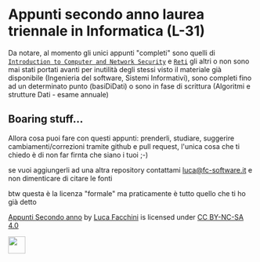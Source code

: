 # Appunti secondo anno laurea triennale in Informatica (L-31)
Da notare, al momento gli unici appunti "completi" sono quelli di [`Introduction to Computer and Network Security`](https://raw.githubusercontent.com/lucafano04/appuntiSecondoAnno/main/IntroductionSecurityComputerNetwork/main.pdf) e [`Reti`](https://raw.githubusercontent.com/lucafano04/appuntiSecondoAnno/main/Reti/main.pdf) gli altri o non sono mai stati portati avanti per inutilità degli stessi visto il materiale già disponibile (Ingenieria del software, Sistemi Informativi), sono completi fino ad un determinato punto (basiDiDati) o sono in fase di scrittura (Algoritmi e strutture Dati - esame annuale)


## Boaring stuff...
Allora cosa puoi fare con questi appunti: prenderli, studiare, suggerire cambiamenti/correzioni tramite github e pull request, l'unica cosa che ti chiedo è di non far firnta che siano i tuoi ;-)

se vuoi aggiungerli ad una altra repository contattami [luca@fc-software.it](mailto:luca@fc-software.it) e non dimenticare di citare le fonti

btw questa è la licenza "formale" ma praticamente è tutto quello che ti ho già detto

[Appunti Secondo anno](https://github.com/lucafano04/appuntiSecondoAnno) by [Luca Facchini](https://github.com/lucafano04/) is licensed under [CC BY-NC-SA 4.0](https://creativecommons.org/licenses/by-nc-sa/4.0/?ref=chooser-v1)

[<img src="https://mirrors.creativecommons.org/presskit/buttons/88x31/png/by-nc-sa.png" height="35px"/>](https://creativecommons.org/licenses/by-nc-sa/4.0/?ref=chooser-v1)
